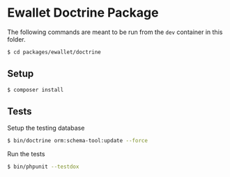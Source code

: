 # Ewallet Doctrine Package

The following commands are meant to be run from the `dev` container in this
folder.

```bash
$ cd packages/ewallet/doctrine
```

## Setup

```bash
$ composer install
```

## Tests

Setup the testing database

```bash
$ bin/doctrine orm:schema-tool:update --force
```

Run the tests

```bash
$ bin/phpunit --testdox
```
